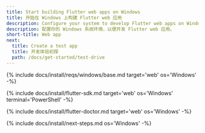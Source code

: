```yaml
---
title: Start building Flutter web apps on Windows
title: 开始在 Windows 上构建 Flutter web 应用
description: Configure your system to develop Flutter web apps on Windows.
description: 配置你的 Windows 系统环境，以便开发 Flutter web 应用。
short-title: Web app
next:
  title: Create a test app
  title: 开发体验初探
  path: /docs/get-started/test-drive
---
```


{% include docs/install/reqs/windows/base.md target='web' os='Windows' -%}

{% include docs/install/flutter-sdk.md target='web' os='Windows' terminal='PowerShell' -%}

{% include docs/install/flutter-doctor.md target='web' os='Windows' -%}

{% include docs/install/next-steps.md os='Windows' -%}
